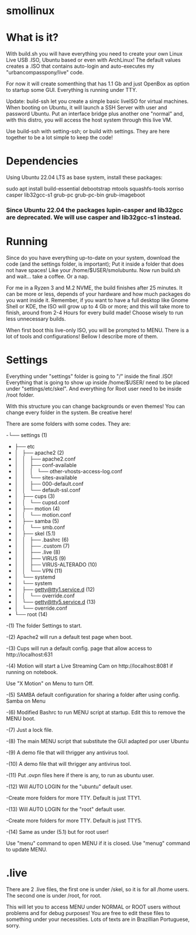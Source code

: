 # smollinux

# What is it?

With build.sh you will have everything you need to create your own Linux Live USB .ISO, Ubuntu based or even with ArchLinux!
The default values creates a .ISO that contains auto-login and auto-executes my "urbancompasspony/live" code.

For now it will create somenthing that has 1.1 Gb and just OpenBox as option to startup some GUI. 
Everything is running under TTY.

Update: build-ssh let you create a simple basic liveISO for virtual machines.
When booting on Ubuntu, it will launch a SSH Server with user and password Ubuntu.
Put an interface bridge plus another one "normal" and, with this distro, you will access the host system through this live VM.

Use build-ssh with setting-ssh; or build with settings.
They are here together to be a lot simple to keep the code!

# Dependencies

Using Ubuntu 22.04 LTS as base system, install these packages:

sudo apt install build-essential debootstrap mtools squashfs-tools xorriso casper lib32gcc-s1 grub-pc grub-pc-bin grub-imageboot

### Since Ubuntu 22.04 the packages lupin-casper and lib32gcc are deprecated. We will use casper and lib32gcc-s1 instead.

# Running

Since do you have everything up-to-date on your system, download the code (and the settings folder, is important);
Put it inside a folder that does not have spaces! Like your /home/$USER/smolubuntu.
Now run build.sh and wait... take a coffee. Or a nap.

For me in a Ryzen 3 and M.2 NVME, the build finishes after 25 minutes.
It can be more or less, depends of your hardware and how much packages do you want inside it.
Remember, if you want to have a full desktop like Gnome Shell or KDE, the ISO will grow up to 4 Gb or more; and this will take
more to finish, around from 2-4 Hours for every build made!
Choose wisely to run less unnecessary builds.

When first boot this live-only ISO, you will be prompted to MENU.
There is a lot of tools and configurations! Bellow I describe more of them.

# Settings

Everything under "settings" folder is going to "/" inside the final .ISO!
Everything that is going to show up inside /home/$USER/ need to be placed under "settings/etc/skel".
And everything for Root user need to be inside /root folder.

With this structure you can change backgrounds or even themes! You can change every folder in the system.
Be creative here!

There are some folders with some codes. They are:

-└── settings (1)
-    ├── etc
-    │   ├── apache2 (2)
-    │   │   ├── apache2.conf
-    │   │   ├── conf-available
-    │   │   │   └── other-vhosts-access-log.conf
-    │   │   └── sites-available
-    │   │       ├── 000-default.conf
-    │   │       └── default-ssl.conf
-    │   ├── cups (3)
-    │   │   └── cupsd.conf
-    │   ├── motion (4)
-    │   │   └── motion.conf
-    │   ├── samba (5)
-    │   │   └── smb.conf
-    │   ├── skel (5.1)
-    │   │   ├── .bashrc (6)
-    │   │   ├── .custom (7)
-    │   │   ├── .live (8)
-    │   │   ├── VIRUS (9)
-    │   │   ├── VIRUS-ALTERADO (10)
-    │   │   └── VPN (11)
-    │   └── systemd
-    │       └── system
-    │           ├── getty@tty1.service.d (12)
-    │           │   └── override.conf
-    │           └── getty@tty5.service.d (13)
-    │               └── override.conf
-    └── root (14)

-(1) The folder Settings to start.

-(2) Apache2 will run a default test page when boot.

-(3) Cups will run a default config. page that allow access to http://localhost:631

-(4) Motion will start a Live Streaming Cam on http://localhost:8081 if running on notebook.

Use "X Motion" on Menu to turn Off.

-(5) SAMBA default configuration for sharing a folder after using config. Samba on Menu

-(6) Modified Bashrc to run MENU script at startup. Edit this to remove the MENU boot.

-(7) Just a lock file.

-(8) The main MENU script that substitute the GUI adapted por user Ubuntu

-(9) A demo file that will thrigger any antivirus tool.

-(10) A demo file that will thrigger any antivirus tool.

-(11) Put .ovpn files here if there is any, to run as ubuntu user.

-(12) Will AUTO LOGIN for the "ubuntu" default user.

-Create more folders for more TTY. Default is just TTY1.

-(13) Will AUTO LOGIN for the "root" default user.

-Create more folders for more TTY. Default is just TTY5.

-(14) Same as under (5.1) but for root user!

Use "menu" command to open MENU if it is closed.
Use "menug" command to update MENU.

# .live

There are 2 .live files, the first one is under /skel, so it is for all /home users.
The second one is under /root, for root.

This will let you to access MENU under NORMAL or ROOT users without problems and for debug purposes!
You are free to edit these files to something under your necessities.
Lots of texts are in Brazillian Portuguese, sorry.
